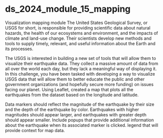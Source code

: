 # ds_2024_module_15_mapping
Visualization mapping module
The United States Geological Survey, or USGS for short, is responsible for providing scientific data about natural hazards, the health of our ecosystems and environment, and the impacts of climate and land-use change. Their scientists develop new methods and tools to supply timely, relevant, and useful information about the Earth and its processes.

The USGS is interested in building a new set of tools that will allow them to visualize their earthquake data. They collect a massive amount of data from all over the world each day, but they lack a meaningful way of displaying it. In this challenge, you have been tasked with developing a way to visualize USGS data that will allow them to better educate the public and other government organizations (and hopefully secure more funding) on issues facing our planet.
Using Leaflet, created a map that plots all the earthquakes from the dataset based on the longitude and latitude.

Data markers should reflect the magnitude of the earthquake by their size and the depth of the earthquake by color. Earthquakes with higher magnitudes should appear larger, and earthquakes with greater depth should appear smaller. Include popups that provide additional information about the earthquake when its associated marker is clicked. legend that will provide context for map data.
